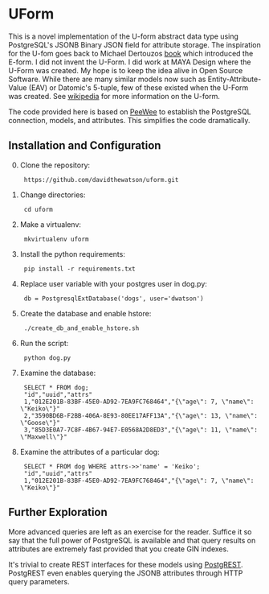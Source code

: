 # UForm

This is a novel implementation of the U-form abstract data type using PostgreSQL's JSONB Binary JSON field for attribute storage. The inspiration for the U-fom goes back to Michael Dertouzos [book](https://en.wikipedia.org/wiki/U-form#cite_note-1) which introduced the E-form. I did not invent the U-Form. I did work at MAYA Design where the U-Form was created. My hope is to keep the idea alive in Open Source Software. While there are many similar models now such as Entity-Attribute-Value (EAV) or Datomic's 5-tuple, few of these existed when the U-Form was created. See [wikipedia](https://en.wikipedia.org/wiki/U-form) for more information on the U-form.

The code provided here is based on [PeeWee](https://peewee.readthedocs.org/en/latest/) to establish the PostgreSQL connection, models, and attributes. This simplifies the code dramatically.

## Installation and Configuration

0. Clone the repository:

        https://github.com/davidthewatson/uform.git
0. Change directories:

        cd uform
0. Make a virtualenv:

        mkvirtualenv uform
0. Install the python requirements:

        pip install -r requirements.txt
0. Replace user variable with your postgres user in dog.py:

        db = PostgresqlExtDatabase('dogs', user='dwatson')
0. Create the database and enable hstore:

        ./create_db_and_enable_hstore.sh
0. Run the script:

        python dog.py
0. Examine the database:

        SELECT * FROM dog;
        "id","uuid","attrs"
        1,"012E201B-83BF-45E0-AD92-7EA9FC768464","{\"age\": 7, \"name\": \"Keiko\"}"
        2,"3590BD6B-F2BB-406A-8E93-80EE17AFF13A","{\"age\": 13, \"name\": \"Goose\"}"
        3,"85D3E0A7-7C8F-4B67-94E7-E0568A2D8ED3","{\"age\": 11, \"name\": \"Maxwell\"}"
0. Examine the attributes of a particular dog:

        SELECT * FROM dog WHERE attrs->>'name' = 'Keiko';
        "id","uuid","attrs"
        1,"012E201B-83BF-45E0-AD92-7EA9FC768464","{\"age\": 7, \"name\": \"Keiko\"}"

## Further Exploration

More advanced queries are left as an exercise for the reader. Suffice it so say that the full power of PostgreSQL is available and that query results on attributes are extremely fast provided that you create GIN indexes.

It's trivial to create REST interfaces for these models using [PostgREST](http://postgrest.com/). PostgREST even enables querying the JSONB attributes through HTTP query parameters.
